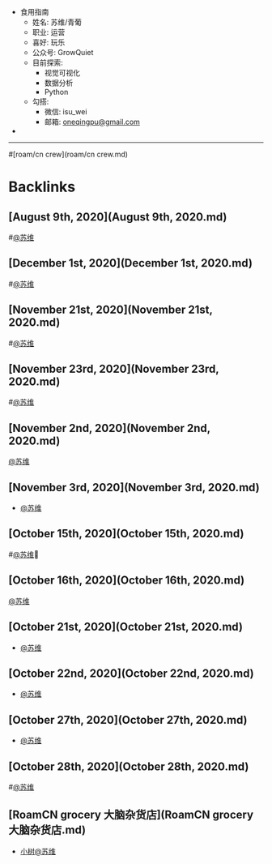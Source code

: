 - 食用指南
    - 姓名: 苏维/青葡
    - 职业: 运营
    - 喜好: 玩乐
    - 公众号: GrowQuiet
    - 目前探索:
        - 视觉可视化
        - 数据分析
        - Python
    - 勾搭:
        - 微信: isu_wei
        - 邮箱: oneqingpu@gmail.com
- 
- ---

#[roam/cn crew](roam/cn crew.md)

# Backlinks
## [August 9th, 2020](August 9th, 2020.md)

#[@苏维](@苏维.md)

## [December 1st, 2020](December 1st, 2020.md)

#[@苏维](@苏维.md)

## [November 21st, 2020](November 21st, 2020.md)

#[@苏维](@苏维.md)

## [November 23rd, 2020](November 23rd, 2020.md)

#[@苏维](@苏维.md)

## [November 2nd, 2020](November 2nd, 2020.md)
[@苏维](@苏维.md)

## [November 3rd, 2020](November 3rd, 2020.md)
- [@苏维](@苏维.md)

## [October 15th, 2020](October 15th, 2020.md)

#[@苏维](@苏维.md)💜

## [October 16th, 2020](October 16th, 2020.md)
[@苏维](@苏维.md)

## [October 21st, 2020](October 21st, 2020.md)
- [@苏维](@苏维.md)

## [October 22nd, 2020](October 22nd, 2020.md)
- [@苏维](@苏维.md)

## [October 27th, 2020](October 27th, 2020.md)
- [@苏维](@苏维.md)

## [October 28th, 2020](October 28th, 2020.md)

#[@苏维](@苏维.md)

## [RoamCN grocery 大脑杂货店](RoamCN grocery 大脑杂货店.md)
- [小树](小树.md)[@苏维](@苏维.md)

